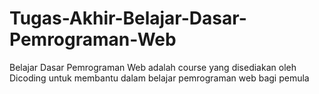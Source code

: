 # Tugas-Akhir-Belajar-Dasar-Pemrograman-Web
Belajar Dasar Pemrograman Web adalah course yang disediakan oleh Dicoding untuk membantu dalam belajar pemrograman web bagi pemula
